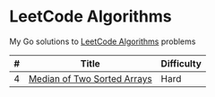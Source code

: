 # LeetCode Algorithms
My Go solutions to [LeetCode Algorithms](https://leetcode.com/problemset/algorithms) problems

| # | Title | Difficulty |
| --- | --- | --- |
| 4 | [Median of Two Sorted Arrays](src/main/java/com/leetcode/concurrency/Foo.java) | Hard |
